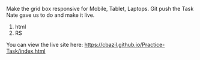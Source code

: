 Make the grid box responsive for Mobile, Tablet, Laptops. Git push the Task Nate gave us to do and make it live.

1. html
2. RS

You can view the live site here: https://cbazil.github.io/Practice-Task/index.html
